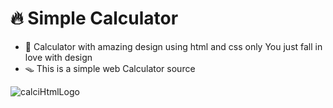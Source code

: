 # 🔥 Simple Calculator
- 🎁 Calculator with amazing design using html and css only You just fall in love with design
- 🪤 This is a simple web Calculator source

![calciHtmlLogo](https://s6.uplod.ir/i/01092/35rjaevwua9w.png)



